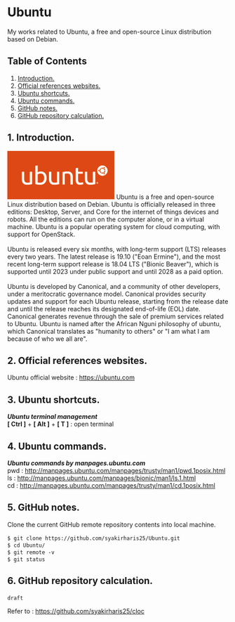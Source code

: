 # Ubuntu
My works related to Ubuntu, a free and open-source Linux distribution based on Debian.

## Table of Contents
1. [Introduction.](#introduction)
2. [Official references websites.](#references)
3. [Ubuntu shortcuts.](#shortcuts)
4. [Ubuntu commands.](#commands)
5. [GitHub notes.](#github)
6. [GitHub repository calculation.](#calculation)

<a name="introduction"></a>
## 1. Introduction.
<img src="ubuntu.png" height="110">
Ubuntu is a free and open-source Linux distribution based on Debian. Ubuntu is officially released in three editions: Desktop, Server, and Core for the internet of things devices and robots. All the editions can run on the computer alone, or in a virtual machine. Ubuntu is a popular operating system for cloud computing, with support for OpenStack.
<br /><br />
Ubuntu is released every six months, with long-term support (LTS) releases every two years. The latest release is 19.10 ("Eoan Ermine"), and the most recent long-term support release is 18.04 LTS ("Bionic Beaver"), which is supported until 2023 under public support and until 2028 as a paid option.
<br /><br />
Ubuntu is developed by Canonical, and a community of other developers, under a meritocratic governance model. Canonical provides security updates and support for each Ubuntu release, starting from the release date and until the release reaches its designated end-of-life (EOL) date. Canonical generates revenue through the sale of premium services related to Ubuntu. Ubuntu is named after the African Nguni philosophy of ubuntu, which Canonical translates as "humanity to others" or "I am what I am because of who we all are".

<a name="references"></a>
## 2. Official references websites. <br />
Ubuntu official website : https://ubuntu.com <br />

<a name="shortcuts"></a>
## 3. Ubuntu shortcuts.

**_Ubuntu terminal management_** <br />
**[ Ctrl ]** + **[ Alt ]** + **[ T ]** : open terminal <br />

<a name="commands"></a>
## 4. Ubuntu commands.

**_Ubuntu commands by manpages.ubuntu.com_** <br />
pwd : http://manpages.ubuntu.com/manpages/trusty/man1/pwd.1posix.html <br />
ls : http://manpages.ubuntu.com/manpages/bionic/man1/ls.1.html <br />
cd : http://manpages.ubuntu.com/manpages/trusty/man1/cd.1posix.html <br />

<a name="github"></a>
## 5. GitHub notes.
Clone the current GitHub remote repository contents into local machine.
```
$ git clone https://github.com/syakirharis25/Ubuntu.git
$ cd Ubuntu/
$ git remote -v
$ git status
```

<a name="calculation"></a>
## 6. GitHub repository calculation.
```
draft
```
Refer to : https://github.com/syakirharis25/cloc
